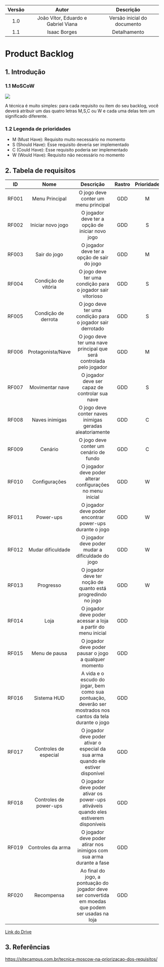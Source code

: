 | Versão | Autor | Descrição |
| :----: | :---: | :-------: |
| 1.0    | João Vítor, Eduardo e Gabriel Viana | Versão inicial do documento |
| 1.1    | Isaac Borges | Detalhamento |

# Product Backlog
## 1. Introdução
### 1.1 MoSCoW
![](https://sitecampus.com.br/wp-content/uploads/2018/06/moscow1.jpg)

A técnica é muito simples: para cada requisito ou item do seu backlog, você deverá atribuir um das quatro letras M,S,C ou W e cada uma delas tem um significado diferente.

### 1.2 Legenda de prioridades 

* M (Must Have): Requisito muito necessário no momento
* S (Should Have): Esse requisito deveria ser implementado
* C (Could Have): Esse requisito poderia ser implementado
* W (Would Have): Requisito não necessário no momento

## 2. Tabela de requisitos


|          ID        |        Nome       |       Descrição         |        Rastro           |            Prioridade        |
| :----------------------:   |  :--------------------:  |  :-----------------:|  :-----------------:| :-----------------:|
|      RF001    |       Menu Principal         |         O jogo deve conter um menu principal                                                                        |         GDD               |          M            |
|      RF002    |       Iniciar novo jogo      |         O jogador deve ter a opção de iniciar novo jogo                                                             |         GDD               |          S            |
|      RF003    |       Sair do jogo           |         O jogador deve ter a opção de sair do jogo                                                                  |         GDD               |          M            |
|      RF004    |       Condição de vitória    |         O jogo deve ter uma condição para o jogador sair vitorioso                                                  |         GDD               |          S            |
|      RF005    |       Condição de derrota    |         O jogo deve ter uma condição para o jogador sair derrotado                                                  |         GDD               |          S            |
|      RF006    |       Protagonista/Nave      |         O jogo deve ter uma nave principal que será controlada pelo jogador                                         |         GDD               |          M            |
|      RF007    |       Movimentar nave        |         O jogador deve ser capaz de controlar sua nave                                                              |         GDD               |          S            |
|      RF008    |       Naves inimigas         |         O jogo deve conter naves inimigas geradas aleatoriamente                                                    |         GDD               |          C            |
|      RF009    |       Cenário                |         O jogo deve conter um cenário de fundo                                                                      |         GDD               |          C            |
|      RF010    |       Configurações          |         O jogador deve poder alterar configurações no menu inicial                                                  |         GDD               |          W            |
|      RF011    |       Power-ups              |         O jogador deve poder encontrar power-ups durante o jogo                                                     |         GDD               |          W            |
|      RF012    |       Mudar dificuldade      |         O jogador deve poder mudar a dificuldade do jogo                                                            |         GDD               |          W            |
|      RF013    |       Progresso              |         O jogador deve ter noção de quanto está progredindo no jogo                                                 |         GDD               |          W            |
|      RF014    |       Loja                   |         O jogador deve poder acessar a loja a partir do menu inicial                                                |         GDD               |                      |
|      RF015    |       Menu de pausa          |         O jogador deve poder pausar o jogo a qualquer momento                                                       |         GDD               |                      |
|      RF016    |       Sistema HUD            |         A vida e o escudo do jogar, bem como sua pontuação, deverão ser mostrados nos cantos da tela durante o jogo |         GDD               |                      |
|      RF017    |       Controles de especial  |         O jogador deve poder ativar o especial da sua arma quando ele estiver disponível                            |         GDD               |                      |
|      RF018    |       Controles de power-ups |         O jogador deve poder ativar os power-ups ativáveis quando eles estiverem disponíveis                        |         GDD               |                      |
|      RF019    |       Controles da arma      |         O jogador deve poder atirar nos inimigos com sua arma durante a fase                                        |         GDD               |                      |
|      RF020    |       Recompensa             |         Ao final do jogo, a pontuação do jogador deve ser convertida em moedas que podem ser usadas na loja         |         GDD               |                      |

[Link do Drive](https://docs.google.com/spreadsheets/d/1v5esvacIuUPV8ZKtp0cpYaXCHVMb6mBJF853bKzrZJY/edit?usp=sharing)

## 3. Referências
https://sitecampus.com.br/tecnica-moscow-na-priorizacao-dos-requisitos/
